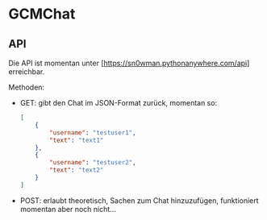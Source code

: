 # GCMChat

## API

Die API ist momentan unter [https://sn0wman.pythonanywhere.com/api] erreichbar.

Methoden:

* GET: gibt den Chat im JSON-Format zurück, momentan so:
    ```json
    [
        {
            "username": "testuser1",
            "text": "text1"
        },
        {
            "username": "testuser2",
            "text": "text2"
        }
    ]
    ```
* POST: erlaubt theoretisch, Sachen zum Chat hinzuzufügen, funktioniert momentan aber noch nicht...